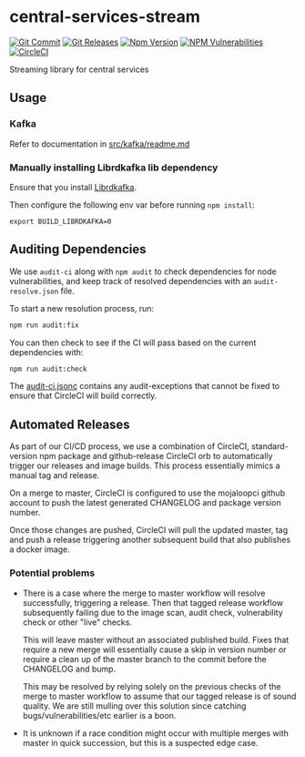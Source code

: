 # central-services-stream

[![Git Commit](https://img.shields.io/github/last-commit/mojaloop/central-services-stream.svg?style=flat)](https://github.com/mojaloop/central-services-stream/commits/master)
[![Git Releases](https://img.shields.io/github/release/mojaloop/central-services-stream.svg?style=flat)](https://github.com/mojaloop/central-services-stream/releases)
[![Npm Version](https://img.shields.io/npm/v/@mojaloop/central-services-stream.svg?style=flat)](https://www.npmjs.com/package/@mojaloop/central-services-stream)
[![NPM Vulnerabilities](https://img.shields.io/snyk/vulnerabilities/npm/@mojaloop/central-services-stream.svg?style=flat)](https://www.npmjs.com/package/@mojaloop/central-services-stream)
[![CircleCI](https://circleci.com/gh/mojaloop/central-services-stream.svg?style=svg)](https://circleci.com/gh/mojaloop/central-services-stream)

Streaming library for central services

## Usage

### Kafka

Refer to documentation in [src/kafka/readme.md](./src/kafka/readme.md)

### Manually installing Librdkafka lib dependency

Ensure that you install [Librdkafka](https://github.com/confluentinc/librdkafka).

Then configure the following env var before running `npm install`:

```env
export BUILD_LIBRDKAFKA=0
```

## Auditing Dependencies

We use `audit-ci` along with `npm audit` to check dependencies for node vulnerabilities, and keep track of resolved dependencies with an `audit-resolve.json` file.

To start a new resolution process, run:

```bash
npm run audit:fix
```

You can then check to see if the CI will pass based on the current dependencies with:

```bash
npm run audit:check
```

The [audit-ci.jsonc](./audit-ci.jsonc) contains any audit-exceptions that cannot be fixed to ensure that CircleCI will build correctly.

## Automated Releases

As part of our CI/CD process, we use a combination of CircleCI, standard-version
npm package and github-release CircleCI orb to automatically trigger our releases
and image builds. This process essentially mimics a manual tag and release.

On a merge to master, CircleCI is configured to use the mojaloopci github account
to push the latest generated CHANGELOG and package version number.

Once those changes are pushed, CircleCI will pull the updated master, tag and
push a release triggering another subsequent build that also publishes a docker image.

### Potential problems

* There is a case where the merge to master workflow will resolve successfully, triggering
  a release. Then that tagged release workflow subsequently failing due to the image scan,
  audit check, vulnerability check or other "live" checks.

  This will leave master without an associated published build. Fixes that require
  a new merge will essentially cause a skip in version number or require a clean up
  of the master branch to the commit before the CHANGELOG and bump.

  This may be resolved by relying solely on the previous checks of the
  merge to master workflow to assume that our tagged release is of sound quality.
  We are still mulling over this solution since catching bugs/vulnerabilities/etc earlier
  is a boon.

* It is unknown if a race condition might occur with multiple merges with master in
  quick succession, but this is a suspected edge case.
